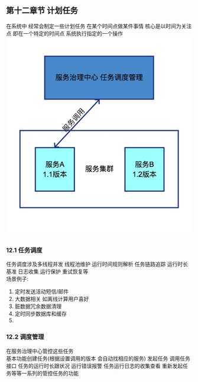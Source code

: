 ## 第十二章节 计划任务
在系统中 经常会制定一些计划任务 在某个时间点做某件事情 核心是以时间为关注点 即在一个特定的时间点 系统执行指定的一个操作 
<img src="img/subject-12.jpeg" width="500" />

### 12.1 任务调度
任务调度涉及多线程并发 线程池维护 运行时间规则解析 任务链路追踪 运行时长基准 日志收集 运行保护 重试恢复等  
场景例子:  
1) 定时发送活动短信/邮件   
2) 大数据相关 如离线计算用户喜好  
3) 脏数据冗余数据清理  
4) 定时同步数据库和缓存  
5)  

### 12.2 调度管理
在服务治理中心管控这些任务  
基本功能创建任务(根据设置调用的版本 会自动找相应的服务) 发起任务 调用任务接口 任务的运行时长跟状况 运行错误报警 任务运行日志的收集查看 重新发起任务等等一系列的管控任务的功能